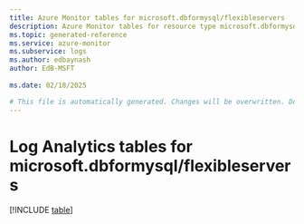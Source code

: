 ```yaml
---
title: Azure Monitor tables for microsoft.dbformysql/flexibleservers
description: Azure Monitor tables for resource type microsoft.dbformysql/flexibleservers
ms.topic: generated-reference
ms.service: azure-monitor
ms.subservice: logs
ms.author: edbaynash
author: EdB-MSFT
   
ms.date: 02/18/2025

# This file is automatically generated. Changes will be overwritten. Do not change this file directly.
---
```


# Log Analytics tables for microsoft.dbformysql/flexibleservers  

[!INCLUDE [table](~/reusable-content/ce-skilling/azure/includes/azure-monitor/reference/tables/microsoft-dbformysql_flexibleservers-include.md)]

